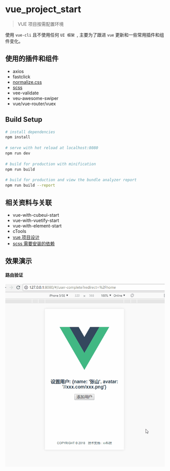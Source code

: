 # vue_project_start

> VUE 项目按需配置环境

使用 `vue-cli` 且不使用任何 `UI 框架 `,
主要为了跟进 `vue` 更新和一些常用插件和组件变化。

## 使用的插件和组件
+ axios
+ fastclick
+ [normalize.css](https://github.com/necolas/normalize.css/blob/master/normalize.css)
+ [scss](./src/pages/home/home.vue)
+ vee-validate
+ veu-awesome-swiper
+ vue/vue-router/vuex

## Build Setup

``` bash
# install dependencies
npm install

# serve with hot reload at localhost:8080
npm run dev

# build for production with minification
npm run build

# build for production and view the bundle analyzer report
npm run build --report
```

## 相关资料与关联
+ vue-with-cubeui-start
+ vue-with-vuetify-start
+ vue-with-element-start
+ cTools
+ [vue 项目设计](https://github.com/berwin/Blog/issues/14)
+ [scss 需要安装的依赖](https://note.youdao.com/share/?id=1e05a46346e91c8dc5e810601e112b12&type=note#/)

## 效果演示
#### 路由验证
![](./docs/screenshots/router_beforeEach.gif)